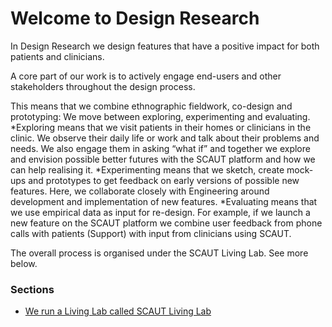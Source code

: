 # Welcome to Design Research

In Design Research we design features that have a positive impact for both patients and clinicians. 

A core part of our work is to actively engage end-users and other stakeholders throughout the design process. 

This means that we combine ethnographic fieldwork, co-design and prototyping: We move between exploring, experimenting and evaluating. 
*Exploring means that we visit patients in their homes or clinicians in the clinic. We observe their daily life or work and talk about their problems and needs. We also engage them in asking “what if” and together we explore and envision possible better futures with the SCAUT platform and how we can help realising it. *Experimenting means that we sketch, create mock-ups and prototypes to get feedback on early versions of possible new features. Here, we collaborate closely with Engineering around development and implementation of new features. 
*Evaluating means that we use empirical data as input for re-design. For example, if we launch a new feature on the SCAUT platform we combine user feedback from phone calls with patients (Support) with input from clinicians using SCAUT.  	

The overall process is organised under the SCAUT Living Lab. See more below. 

### Sections
* [We run a Living Lab called SCAUT Living Lab](scaut-living-lab.md)
